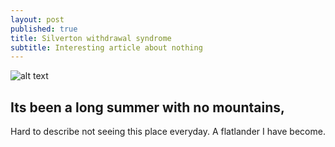 ```yaml
---
layout: post
published: true
title: Silverton withdrawal syndrome
subtitle: Interesting article about nothing
---
```


![alt text](https://jonbcarroll.s3.us-east-2.amazonaws.com/_ston.jpg)


## Its been a long summer with no mountains, 
Hard to describe not seeing this place everyday. A flatlander I have become.
